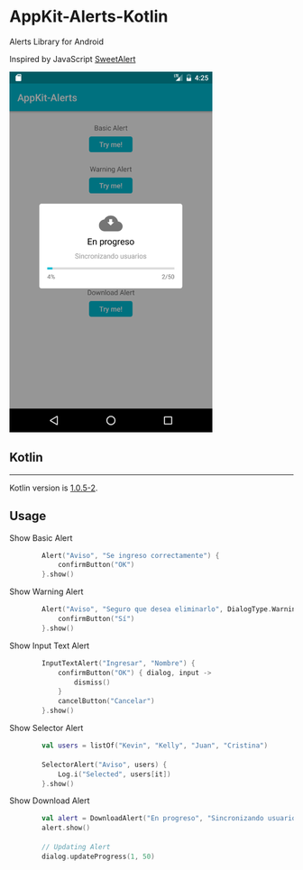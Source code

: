 # AppKit-Alerts-Kotlin
Alerts Library for Android

Inspired by JavaScript [SweetAlert](http://t4t5.github.io/sweetalert/)

<img src="./screenshots/screenshot1.png" height="640" />

## Kotlin
---
Kotlin version is [1.0.5-2](https://blog.jetbrains.com/kotlin/2016/11/kotlin-1-0-5-is-here/).

Usage
---------

Show Basic Alert

```kotlin
        Alert("Aviso", "Se ingreso correctamente") {
            confirmButton("OK")
        }.show()
```

Show Warning Alert

```kotlin
        Alert("Aviso", "Seguro que desea eliminarlo", DialogType.Warning) {
            confirmButton("Sí")
        }.show()
```

Show Input Text Alert

```kotlin
        InputTextAlert("Ingresar", "Nombre") {
            confirmButton("OK") { dialog, input ->
                dismiss()
            }
            cancelButton("Cancelar")
        }.show()
```

Show Selector Alert

```kotlin
        val users = listOf("Kevin", "Kelly", "Juan", "Cristina")

        SelectorAlert("Aviso", users) {
            Log.i("Selected", users[it])
        }.show()
```

Show Download Alert

```kotlin
        val alert = DownloadAlert("En progreso", "Sincronizando usuarios")
        alert.show()

        // Updating Alert
        dialog.updateProgress(1, 50)
```